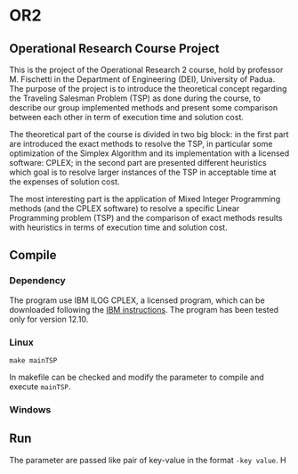 # OR2

## Operational Research Course Project
This is the project of the Operational Research 2 course, hold by professor M. Fischetti in the Department of Engineering (DEI), University of Padua. The purpose of the project is to introduce the theoretical concept regarding the Traveling Salesman Problem (TSP) as done during the course, to describe our group implemented methods and present some comparison between each other in term of execution time and solution cost.

The theoretical part of the course is divided in two big block: in the first part are introduced the exact methods to resolve the TSP, in particular some optimization of the Simplex Algorithm and its implementation with a licensed software: CPLEX; in the second part are presented different heuristics which goal is to resolve larger instances of the TSP in acceptable time at the expenses of solution cost.

The most interesting part is the application of Mixed Integer Programming methods (and the CPLEX software) to resolve a specific Linear Programming problem (TSP) and the comparison of exact methods results with heuristics in terms of execution time and solution cost.

## Compile

### Dependency

The program use IBM ILOG CPLEX, a licensed program, which can be downloaded following the [IBM instructions](https://www.ibm.com/products/ilog-cplex-optimization-studio). The program has been tested only for version 12.10.

### Linux

```
make mainTSP
```
In makefile can be checked and modify the parameter to compile and execute `mainTSP`.

### Windows

## Run

The parameter are passed like pair of key-value in the format `-key value`.
H
